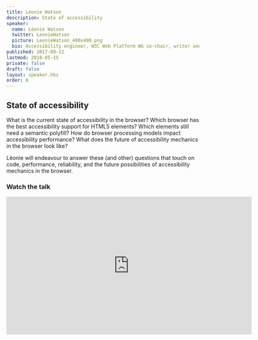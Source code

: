 ```yaml
---
title: Léonie Watson
description: State of accessibility
speaker:
  name: Léonie Watson
  twitter: LeonieWatson
  picture: LeonieWatson_400x400.png
  bio: Accessibility engineer, W3C Web Platform WG co-chair, writer and speaker, screen reader user, tequila drinker and crime fiction junkie.
published: 2017-09-12
lastmod: 2018-05-15
private: false
draft: false
layout: speaker.hbs
order: 6
---
```


## State of accessibility

What is the current state of accessibility in the browser? Which browser has the best accessibility support for HTML5 elements? Which elements still need a semantic polyfill? How do browser processing models impact accessibility performance? What does the future of accessibility mechanics in the browser look like?

Léonie will endeavour to answer these (and other) questions that touch on code, performance, reliability, and the future possibilities of accessibility mechanics in the browser.

### Watch the talk

<iframe src="https://player.vimeo.com/video/255238953" width="640" height="360" frameborder="0" allowfullscreen></iframe>
